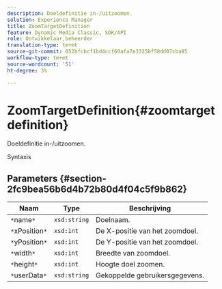 ```yaml
---
description: Doeldefinitie in-/uitzoomen.
solution: Experience Manager
title: ZoomTargetDefinition
feature: Dynamic Media Classic, SDK/API
role: Ontwikkelaar,beheerder
translation-type: tm+mt
source-git-commit: 052bfcbcf1bd4ccf60afa7e3325bf58dd07cba85
workflow-type: tm+mt
source-wordcount: '51'
ht-degree: 3%

---
```



# ZoomTargetDefinition{#zoomtargetdefinition}

Doeldefinitie in-/uitzoomen.

Syntaxis

## Parameters {#section-2fc9bea56b6d4b72b80d4f04c5f9b862}

| Naam | Type | Beschrijving |
|---|---|---|
| `*`name`*` | `xsd:string` | Doelnaam. |
| `*`xPosition`*` | `xsd:int` | De X-positie van het zoomdoel. |
| `*`yPosition`*` | `xsd:int` | De Y-positie van het zoomdoel. |
| `*`width`*` | `xsd:int` | Breedte van zoomdoel. |
| `*`height`*` | `xsd:int` | Hoogte doel zoomen. |
| `*`userData`*` | `xsd:string` | Gekoppelde gebruikersgegevens. |

